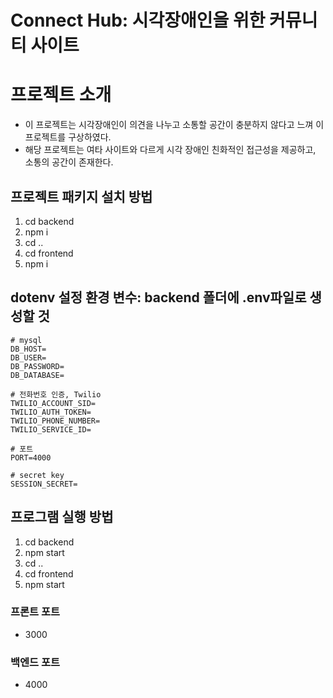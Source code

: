 # Connect Hub: 시각장애인을 위한 커뮤니티 사이트

# 프로젝트 소개
- 이 프로젝트는 시각장애인이 의견을 나누고 소통할 공간이 충분하지 않다고 느껴 이 프로젝트를 구상하였다.
- 해당 프로젝트는 여타 사이트와 다르게 시각 장애인 친화적인 접근성을 제공하고, 소통의 공간이 존재한다.

## 프로젝트 패키지 설치 방법
1. cd backend
2. npm i
3. cd ..
4. cd frontend
5. npm i

## dotenv 설정 환경 변수: backend 폴더에 .env파일로 생성할 것
```
# mysql
DB_HOST=
DB_USER=
DB_PASSWORD=
DB_DATABASE=

# 전화번호 인증, Twilio
TWILIO_ACCOUNT_SID=
TWILIO_AUTH_TOKEN=
TWILIO_PHONE_NUMBER=
TWILIO_SERVICE_ID=

# 포트
PORT=4000

# secret key
SESSION_SECRET=
```

## 프로그램 실행 방법
1. cd backend
2. npm start
3. cd ..
4. cd frontend
5. npm start


### 프론트 포트
- 3000
### 백엔드 포트
- 4000
